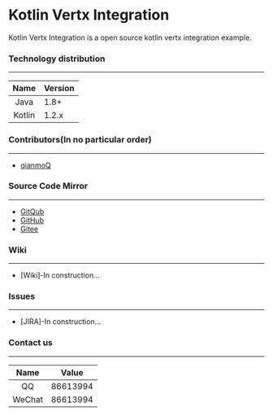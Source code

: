 # Kotlin Vertx Integration

Kotlin Vertx Integration is a open source kotlin vertx integration example.

### Technology distribution
    
---

|Name|Version|
|:---:|---|
|Java|1.8+|
|Kotlin|1.2.x|

### Contributors(In no particular order)

---

- [qianmoQ](https://github.com/qianmoQ)

### Source Code Mirror

---

- [GitQub](https://gitqub.com/qianmoQ/kotlin-vertx-integration.git)
- [GitHub](https://github.com/qianmoQ/kotlin-vertx-integration.git)
- [Gitee](https://gitee.com/qianmoQ/kotlin-vertx-integration.git)

### Wiki

---

- [Wiki]-In construction...

### Issues

---

- [JIRA]-In construction...

### Contact us
    
---

|Name|Value|
|:---:|---|
|QQ|86613994|
|WeChat|86613994|
